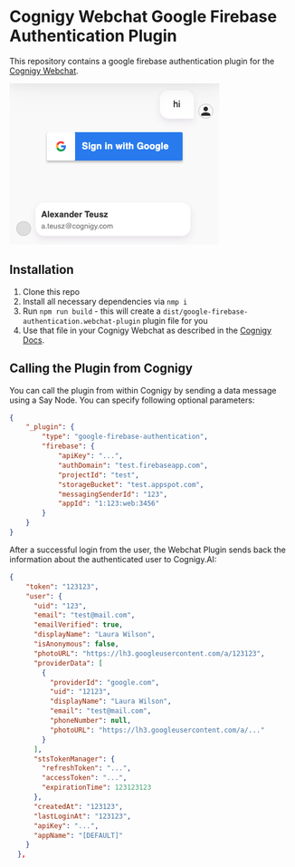# Cognigy Webchat Google Firebase Authentication Plugin

This repository contains a google firebase authentication plugin for the [Cognigy Webchat](https://github.com/Cognigy/WebchatWidget).

![Webchat Google Firebase Authentication Plugin](./assets/google-login.png)

## Installation

1. Clone this repo
2. Install all necessary dependencies via `nmp i`
3. Run `npm run build` - this will create a `dist/google-firebase-authentication.webchat-plugin` plugin file for you
4. Use that file in your Cognigy Webchat as described in the [Cognigy Docs](https://docs.cognigy.com/docs/using-additional-webchat-plugins).

## Calling the Plugin from Cognigy

You can call the plugin from within Cognigy by sending a data message using a Say Node.
You can specify following optional parameters:

```json
{
    "_plugin": {
        "type": "google-firebase-authentication",
        "firebase": {
            "apiKey": "...",
            "authDomain": "test.firebaseapp.com",
            "projectId": "test",
            "storageBucket": "test.appspot.com",
            "messagingSenderId": "123",
            "appId": "1:123:web:3456"
        }
    }
}
```

After a successful login from the user, the Webchat Plugin sends back the information about the authenticated user to Cognigy.AI:

```json
{
    "token": "123123",
    "user": {
      "uid": "123",
      "email": "test@mail.com",
      "emailVerified": true,
      "displayName": "Laura Wilson",
      "isAnonymous": false,
      "photoURL": "https://lh3.googleusercontent.com/a/123123",
      "providerData": [
        {
          "providerId": "google.com",
          "uid": "12123",
          "displayName": "Laura Wilson",
          "email": "test@mail.com",
          "phoneNumber": null,
          "photoURL": "https://lh3.googleusercontent.com/a/..."
        }
      ],
      "stsTokenManager": {
        "refreshToken": "...",
        "accessToken": "...",
        "expirationTime": 123123123
      },
      "createdAt": "123123",
      "lastLoginAt": "123123",
      "apiKey": "...",
      "appName": "[DEFAULT]"
    }
  },
```

